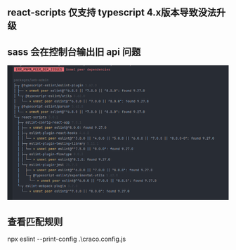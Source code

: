 ## react-scripts 仅支持 typescript 4.x版本导致没法升级
## sass 会在控制台输出旧 api 问题

![img.png](docs/images/img.png)


## 查看匹配规则
npx eslint --print-config .\craco.config.js 

